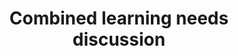 ---
area: Communication Skills, calgary-cambridge-model
category: 07 - Calgary Cambridge Workshop
title: Combined learning needs discussion
description: Combined learning needs discussion
audio: /assets/audio/7 - Calgary Cambridge Workshop - Introducing the Participants & Establishing their Learing Needs - Combined learning needs discussion - MQ.mp3
article: 
www: 
keywords: Calgary, Cambridge, Model
youtube: 
soundcloud: 
duration: 2m 41s
---